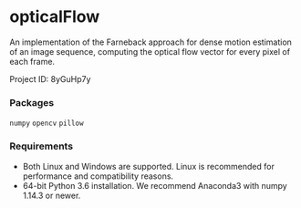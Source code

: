 # opticalFlow
An implementation of the Farneback approach for dense motion estimation of an image sequence, computing the optical flow vector for every pixel of each frame.

Project ID: 8yGuHp7y

### Packages

`numpy` `opencv` `pillow`

### Requirements

- Both Linux and Windows are supported. Linux is recommended for performance and compatibility reasons.
- 64-bit Python 3.6 installation. We recommend Anaconda3 with numpy 1.14.3 or newer.
